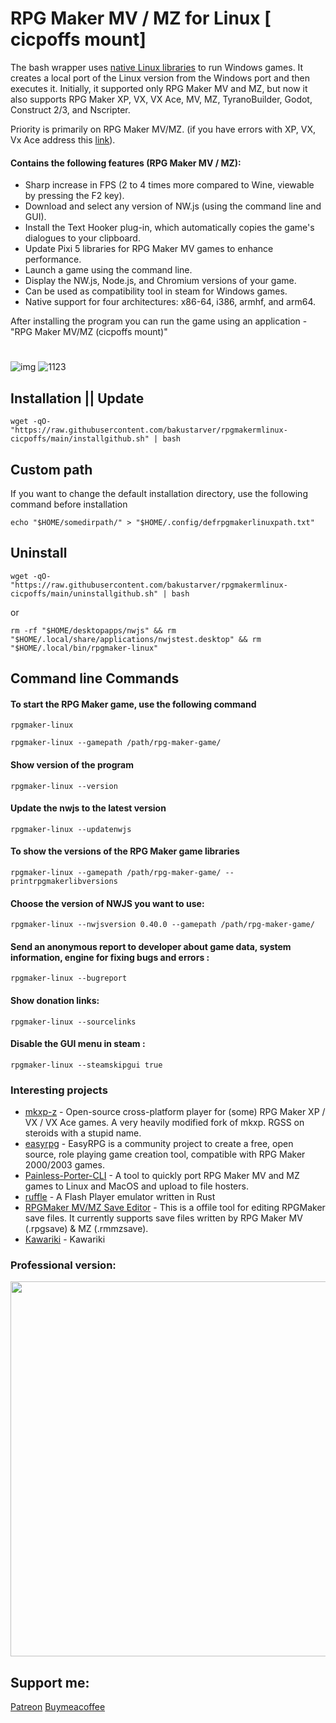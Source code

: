 #  RPG Maker MV / MZ for Linux [ cicpoffs mount]
The bash wrapper uses [native Linux libraries](DEPENDENCIES.md) to run Windows games. It creates a local port of the Linux version from the Windows port and then executes it.
Initially, it supported only RPG Maker MV and MZ, but now it also supports RPG Maker XP, VX, VX Ace, MV, MZ, TyranoBuilder, Godot, Construct 2/3, and Nscripter.

Priority is primarily on RPG Maker MV/MZ. (if you have errors with XP, VX, Vx Ace address this [link](https://github.com/mkxp-z/mkxp-z)).

#### Contains the following features (RPG Maker MV / MZ):
- Sharp increase in FPS (2 to 4 times more compared to Wine, viewable by pressing the F2 key).
- Download and select any version of NW.js (using the command line and GUI).
- Install the Text Hooker plug-in, which automatically copies the game's dialogues to your clipboard.
- Update Pixi 5 libraries for RPG Maker MV games to enhance performance.
- Launch a game using the command line.
- Display the NW.js, Node.js, and Chromium versions of your game.
- Can be used as compatibility tool in steam for Windows games.
- Native support for four architectures: x86-64, i386, armhf, and arm64.


 
After installing the program you can run the game using an application - "RPG Maker MV/MZ (cicpoffs mount)"

#
![img](https://github.com/bakustarver/rpgmakermlinux-cicpoffs/assets/66978329/4d55e52a-fe6d-44a5-a7bb-9380218d16f1)
![1123](https://github.com/bakustarver/rpgmakermlinux-cicpoffs/assets/66978329/58e47de8-3cce-47a8-a183-544c4ce1a624)

## Installation || Update
```
wget -qO- "https://raw.githubusercontent.com/bakustarver/rpgmakermlinux-cicpoffs/main/installgithub.sh" | bash
```


## Custom path
If you want to change the default installation directory, use the following command before installation
```
echo "$HOME/somedirpath/" > "$HOME/.config/defrpgmakerlinuxpath.txt"
```

## Uninstall
```
wget -qO- "https://raw.githubusercontent.com/bakustarver/rpgmakermlinux-cicpoffs/main/uninstallgithub.sh" | bash
```
or 
```
rm -rf "$HOME/desktopapps/nwjs" && rm "$HOME/.local/share/applications/nwjstest.desktop" && rm "$HOME/.local/bin/rpgmaker-linux"
```

## Command line Commands

#### To start the RPG Maker game, use the following command
```
rpgmaker-linux 
```

```
rpgmaker-linux --gamepath /path/rpg-maker-game/
```
#### Show version of the program
```
rpgmaker-linux --version
```

#### Update the nwjs to the latest version
```
rpgmaker-linux --updatenwjs
```

#### To show the versions of the RPG Maker game libraries
```
rpgmaker-linux --gamepath /path/rpg-maker-game/ --printrpgmakerlibversions
```

#### Choose the version of NWJS you want to use:
```
rpgmaker-linux --nwjsversion 0.40.0 --gamepath /path/rpg-maker-game/
```
####  Send an anonymous report to developer about game data, system information, engine for fixing bugs and errors :
```
rpgmaker-linux --bugreport
```
#### Show donation links:
```
rpgmaker-linux --sourcelinks
```
####  Disable the GUI menu in steam :
```
rpgmaker-linux --steamskipgui true
```

### Interesting projects

- [mkxp-z](https://github.com/mkxp-z/mkxp-z) - Open-source cross-platform player for (some) RPG Maker XP / VX / VX Ace games. A very heavily modified fork of mkxp. RGSS on steroids with a stupid name. 
- [easyrpg](https://easyrpg.org/) - EasyRPG is a community project to create a free, open source, role playing game creation tool, compatible with RPG Maker 2000/2003 games.
- [Painless-Porter-CLI](https://github.com/m5kro/Painless-Porter-CLI) - A tool to quickly port RPG Maker MV and MZ games to Linux and MacOS and upload to file hosters. 
- [ruffle](https://github.com/ruffle-rs/ruffle) - A Flash Player emulator written in Rust 
- [RPGMaker MV/MZ Save Editor](https://www.appimagehub.com/p/2166407/) - This is a offile tool for editing RPGMaker save files. It currently supports save files written by RPG Maker MV (.rpgsave) & MZ (.rmmzsave).
- [Kawariki](https://github.com/Orochimarufan/Kawariki) - Kawariki

### Professional version:
<a href="https://bakurpg.itch.io/rpg-maker-mv-mz-for-linux"><img src="https://github.com/user-attachments/assets/421edc23-fdd5-47d4-aa8b-3d914be4a177" width="600"></a>



  
## Support me:
[Patreon](https://www.patreon.com/user/about?u=121421184)
[Buymeacoffee](https://www.buymeacoffee.com/rpgmakerlinux)




















##















